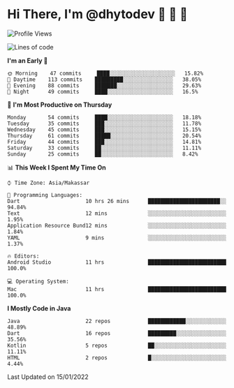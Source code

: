 # Hi There, I'm @dhytodev 👋 👋 👋

<!--
**DhytoDev/dhytodev** is a ✨ _special_ ✨ repository because its `README.md` (this file) appears on your GitHub profile.

Here are some ideas to get you started:

- 🔭 I’m currently working on ...
- 🌱 I’m currently learning ...
- 👯 I’m looking to collaborate on ...
- 🤔 I’m looking for help with ...
- 💬 Ask me about ...
- 📫 How to reach me: ...
- 😄 Pronouns: ...
- ⚡ Fun fact: ...
-->

<!--START_SECTION:waka-->
![Profile Views](http://img.shields.io/badge/Profile%20Views-0-blue)

![Lines of code](https://img.shields.io/badge/From%20Hello%20World%20I%27ve%20Written-141%20Thousand%20lines%20of%20code-blue)

**I'm an Early 🐤** 

```text
🌞 Morning    47 commits     ████░░░░░░░░░░░░░░░░░░░░░   15.82% 
🌆 Daytime    113 commits    █████████░░░░░░░░░░░░░░░░   38.05% 
🌃 Evening    88 commits     ███████░░░░░░░░░░░░░░░░░░   29.63% 
🌙 Night      49 commits     ████░░░░░░░░░░░░░░░░░░░░░   16.5%

```
📅 **I'm Most Productive on Thursday** 

```text
Monday       54 commits     ████░░░░░░░░░░░░░░░░░░░░░   18.18% 
Tuesday      35 commits     ███░░░░░░░░░░░░░░░░░░░░░░   11.78% 
Wednesday    45 commits     ███░░░░░░░░░░░░░░░░░░░░░░   15.15% 
Thursday     61 commits     █████░░░░░░░░░░░░░░░░░░░░   20.54% 
Friday       44 commits     ███░░░░░░░░░░░░░░░░░░░░░░   14.81% 
Saturday     33 commits     ██░░░░░░░░░░░░░░░░░░░░░░░   11.11% 
Sunday       25 commits     ██░░░░░░░░░░░░░░░░░░░░░░░   8.42%

```


📊 **This Week I Spent My Time On** 

```text
⌚︎ Time Zone: Asia/Makassar

💬 Programming Languages: 
Dart                     10 hrs 26 mins      ███████████████████████░░   94.84% 
Text                     12 mins             ░░░░░░░░░░░░░░░░░░░░░░░░░   1.95% 
Application Resource Bund12 mins             ░░░░░░░░░░░░░░░░░░░░░░░░░   1.84% 
YAML                     9 mins              ░░░░░░░░░░░░░░░░░░░░░░░░░   1.37%

🔥 Editors: 
Android Studio           11 hrs              █████████████████████████   100.0%

💻 Operating System: 
Mac                      11 hrs              █████████████████████████   100.0%

```

**I Mostly Code in Java** 

```text
Java                     22 repos            ████████████░░░░░░░░░░░░░   48.89% 
Dart                     16 repos            █████████░░░░░░░░░░░░░░░░   35.56% 
Kotlin                   5 repos             ██░░░░░░░░░░░░░░░░░░░░░░░   11.11% 
HTML                     2 repos             █░░░░░░░░░░░░░░░░░░░░░░░░   4.44%

```



 Last Updated on 15/01/2022
<!--END_SECTION:waka-->

